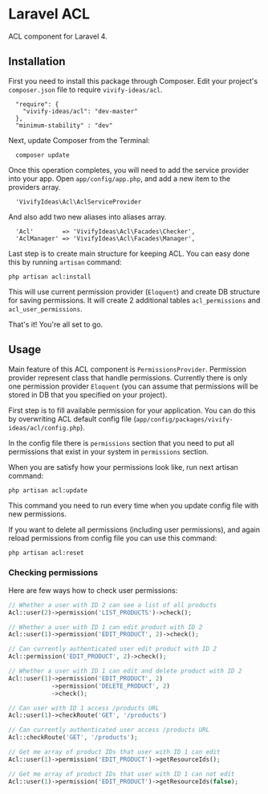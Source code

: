 Laravel ACL
===========

ACL component for Laravel 4.

## Installation

First you need to install this package through Composer. Edit your project's `composer.json` file to require `vivify-ideas/acl`.

```
  "require": {
    "vivify-ideas/acl": "dev-master"
  },
  "minimum-stability" : "dev"
```

Next, update Composer from the Terminal:

```
  composer update
```

Once this operation completes, you will need to add the service provider into your app. Open `app/config/app.php`, and add a new item to the providers array.

```
  'VivifyIdeas\Acl\AclServiceProvider
```

And also add two new aliases into aliases array.

```
  'Acl'        => 'VivifyIdeas\Acl\Facades\Checker',
  'AclManager' => 'VivifyIdeas\Acl\Facades\Manager',
```

Last step is to create main structure for keeping ACL. You can easy done this by running `artisan` command:

```
php artisan acl:install
```

This will use current permission provider (`Eloquent`) and create DB structure for saving permissions. It will create 2 additional tables `acl_permissions` and `acl_user_permissions`.

That's it! You're all set to go.

## Usage

Main feature of this ACL component is `PermissionsProvider`. Permission provider represent class that handle permissions. Currently there is only one permission provider `Eloquent` (you can assume that permissions will be stored in DB that you specified on your project).

First step is to fill available permission for your application. You can do this by overwriting ACL default config file (`app/config/packages/vivify-ideas/acl/config.php`).

In the config file there is `permissions` section that you need to put all permissions that exist in your system in `permissions` section.

When you are satisfy how your permissions look like, run next artisan command:

```
php artisan acl:update
```

This command you need to run every time when you update config file with new permissions.

If you want to delete all permissions (including user permissions), and again reload permissions from config file you can use this command:

```
php artisan acl:reset
```

### Checking permissions

Here are few ways how to check user permissions:

```php
// Whether a user with ID 2 can see a list of all products
Acl::user(2)->permission('LIST_PRODUCTS')->check();

// Whether a user with ID 1 can edit product with ID 2
Acl::user(1)->permission('EDIT_PRODUCT', 2)->check();

// Can currently authenticated user edit product with ID 2
Acl::permission('EDIT_PRODUCT', 2)->check();

// Whether a user with ID 1 can edit and delete product with ID 2
Acl::user(1)->permission('EDIT_PRODUCT', 2)
            ->permission('DELETE_PRODUCT', 2)
            ->check();

// Can user with ID 1 access /products URL
Acl::user(1)->checkRoute('GET', '/products')

// Can currently authenticated user access /products URL
Acl::checkRoute('GET', '/products');

// Get me array of product IDs that user with ID 1 can edit
Acl::user(1)->permission('EDIT_PRODUCT')->getResourceIds();

// Get me array of product IDs that user with ID 1 can not edit
Acl::user(1)->permission('EDIT_PRODUCT')->getResourceIds(false);
```

